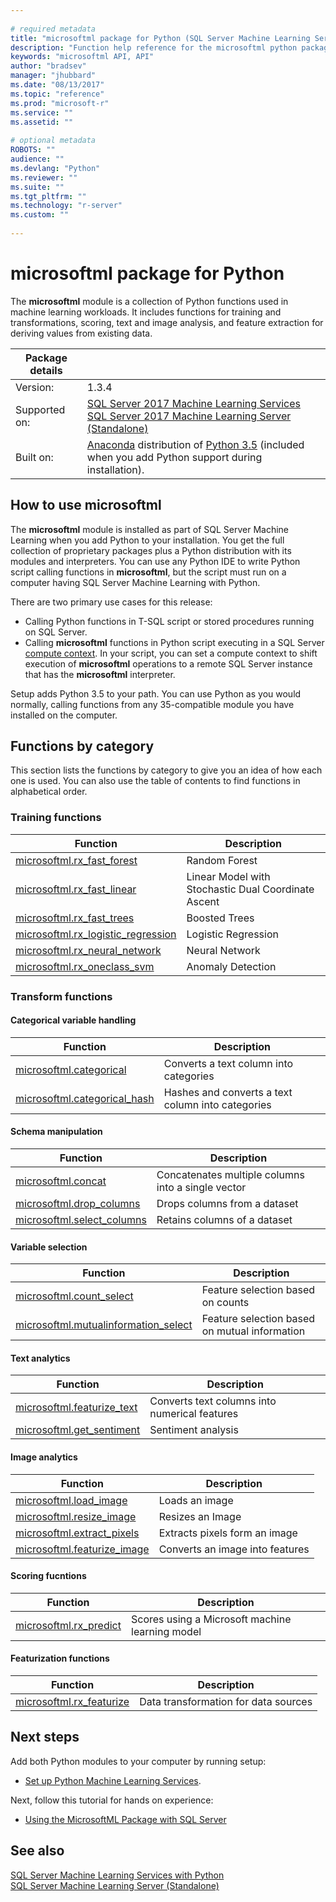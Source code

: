 ```yaml
--- 
 
# required metadata 
title: "microsoftml package for Python (SQL Server Machine Learning Server) | Microsoft Docs" 
description: "Function help reference for the microsoftml python package of SQL Server Machine Learning Server." 
keywords: "microsoftml API, API" 
author: "bradsev" 
manager: "jhubbard" 
ms.date: "08/13/2017" 
ms.topic: "reference" 
ms.prod: "microsoft-r" 
ms.service: "" 
ms.assetid: "" 
 
# optional metadata 
ROBOTS: "" 
audience: "" 
ms.devlang: "Python" 
ms.reviewer: "" 
ms.suite: "" 
ms.tgt_pltfrm: "" 
ms.technology: "r-server" 
ms.custom: "" 
 
---
```


# microsoftml package for Python

The **microsoftml** module is a collection of Python functions used in machine learning workloads. It includes functions for training and transformations, scoring, text and image analysis, and feature extraction for deriving values from existing data.

| Package details | |
|--------|-|
| Version: |  1.3.4 |
| Supported on: | [SQL Server 2017 Machine Learning Services](https://docs.microsoft.com/sql/advanced-analytics/python/sql-server-python-services) </br>[SQL Server 2017 Machine Learning Server (Standalone)](https://docs.microsoft.com/sql/advanced-analytics/r/r-server-standalone#whats-new-in-microsoft-machine-learning-server) |
| Built on: | [Anaconda](https://www.continuum.io/why-anaconda) distribution of [Python 3.5](https://www.python.org/doc) (included when you add Python support during installation). |

## How to use microsoftml

The **microsoftml** module is installed as part of SQL Server Machine Learning when you add Python to your installation. You get the full collection of proprietary packages plus a Python distribution with its modules and interpreters. You can use any Python IDE to write Python script calling functions in **microsoftml**, but the script must run on a computer having SQL Server Machine Learning with Python.

There are two primary use cases for this release: 

+ Calling Python functions in T-SQL script or stored procedures running on SQL Server.  
+ Calling **microsoftml** functions in Python script executing in a SQL Server [compute context](../../r/concept-what-is-compute-context.md). In your script, you can set a compute context to shift execution of **microsoftml** operations to a remote SQL Server instance that has the **microsoftml** interpreter.

Setup adds Python 3.5 to your path. You can use Python as you would normally, calling functions from any 35-compatible module you have installed on the computer.

## Functions by category

This section lists the functions by category to give you an idea of how each one is used. You can also use the table of contents to find functions in alphabetical order.

### Training functions

| Function | Description |
|----------|-------------|
|[microsoftml.rx_fast_forest](rx-fast-forest.md)  | Random Forest |
|[microsoftml.rx_fast_linear](rx-fast-linear.md) | Linear Model with Stochastic Dual Coordinate Ascent |
|[microsoftml.rx_fast_trees](rx-fast-trees.md) | Boosted Trees |
|[microsoftml.rx_logistic_regression](rx-logistic-regression.md) | Logistic Regression |
|[microsoftml.rx_neural_network](rx-neural-network.md) | Neural Network |
|[microsoftml.rx_oneclass_svm](rx-oneclass-svm.md) | Anomaly Detection |


### Transform functions

#### Categorical variable handling

| Function | Description |
|----------|-------------|
|[microsoftml.categorical](categorical.md) | Converts a text column into categories |
|[microsoftml.categorical_hash](categorical-hash.md) | Hashes and converts a text column into categories |

#### Schema manipulation

| Function | Description |
|----------|-------------|
|[microsoftml.concat](concat.md) | Concatenates multiple columns into a single vector |
|[microsoftml.drop_columns](drop-columns.md) | Drops columns from a dataset |
|[microsoftml.select_columns](select-columns.md) | Retains columns of a dataset |


#### Variable selection

| Function | Description |
|----------|-------------|
|[microsoftml.count_select](count-select.md) |Feature selection based on counts |
|[microsoftml.mutualinformation_select](mutualinformation-select.md) | Feature selection based on mutual information |


#### Text analytics

| Function | Description |
|----------|-------------|
|[microsoftml.featurize_text](featurize-text.md) | Converts text columns into numerical features |
|[microsoftml.get_sentiment](get-sentiment.md) | Sentiment analysis |


#### Image analytics 

| Function | Description |
|----------|-------------|
|[microsoftml.load_image](load-image.md) | Loads an image |
|[microsoftml.resize_image](resize-image.md) | Resizes an Image |
|[microsoftml.extract_pixels](extract-pixels.md) | Extracts pixels form an image |
|[microsoftml.featurize_image](featurize-image.md) | Converts an image into features |


#### Scoring fucntions

| Function | Description |
|----------|-------------|
|[microsoftml.rx_predict](rx-predict.md) | Scores using a Microsoft machine learning model |


#### Featurization functions

| Function | Description |
|----------|-------------|
|[microsoftml.rx_featurize](rx-featurize.md) | Data transformation for data sources |


## Next steps

Add both Python modules to your computer by running setup: 

+ [Set up Python Machine Learning Services](https://docs.microsoft.com/sql/advanced-analytics/python/setup-python-machine-learning-services).

Next, follow this tutorial for hands on experience: 

+ [Using the MicrosoftML Package with SQL Server](https://docs.microsoft.com/en-us/sql/advanced-analytics/using-the-microsoftml-package) 

## See also

  [SQL Server Machine Learning Services with Python](https://docs.microsoft.com/sql/advanced-analytics/python/sql-server-python-services)  
  [SQL Server Machine Learning Server (Standalone)](https://docs.microsoft.com/sql/advanced-analytics/r/r-server-standalone) 